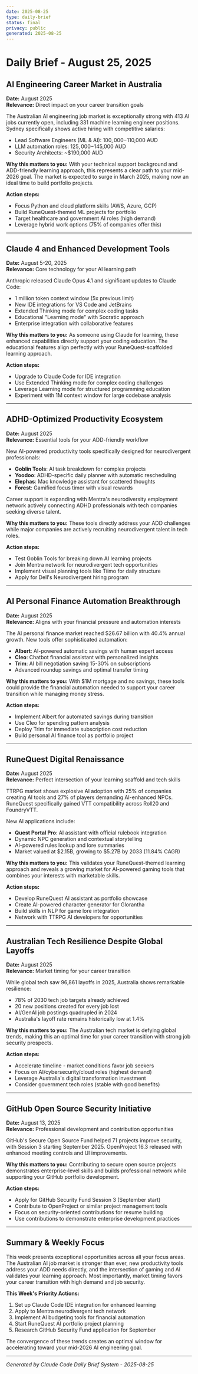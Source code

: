```yaml
---
date: 2025-08-25
type: daily-brief
status: final
privacy: public
generated: 2025-08-25
---
```


# Daily Brief - August 25, 2025

## AI Engineering Career Market in Australia

**Date:** August 2025  
**Relevance:** Direct impact on your career transition goals  

The Australian AI engineering job market is exceptionally strong with 413 AI jobs currently open, including 331 machine learning engineer positions. Sydney specifically shows active hiring with competitive salaries:
- Lead Software Engineers (ML & AI): $100,000-$110,000 AUD
- LLM automation roles: $125,000-$145,000 AUD  
- Security Architects: ~$190,000 AUD

**Why this matters to you:** With your technical support background and ADD-friendly learning approach, this represents a clear path to your mid-2026 goal. The market is expected to surge in March 2025, making now an ideal time to build portfolio projects.

**Action steps:**
- Focus Python and cloud platform skills (AWS, Azure, GCP) 
- Build RuneQuest-themed ML projects for portfolio
- Target healthcare and government AI roles (high demand)
- Leverage hybrid work options (75% of companies offer this)

---

## Claude 4 and Enhanced Development Tools

**Date:** August 5-20, 2025  
**Relevance:** Core technology for your AI learning path

Anthropic released Claude Opus 4.1 and significant updates to Claude Code:
- 1 million token context window (5x previous limit)
- New IDE integrations for VS Code and JetBrains
- Extended Thinking mode for complex coding tasks
- Educational "Learning mode" with Socratic approach
- Enterprise integration with collaborative features

**Why this matters to you:** As someone using Claude for learning, these enhanced capabilities directly support your coding education. The educational features align perfectly with your RuneQuest-scaffolded learning approach.

**Action steps:**
- Upgrade to Claude Code for IDE integration
- Use Extended Thinking mode for complex coding challenges
- Leverage Learning mode for structured programming education
- Experiment with 1M context window for large codebase analysis

---

## ADHD-Optimized Productivity Ecosystem

**Date:** August 2025  
**Relevance:** Essential tools for your ADD-friendly workflow

New AI-powered productivity tools specifically designed for neurodivergent professionals:
- **Goblin Tools**: AI task breakdown for complex projects
- **Yoodoo**: ADHD-specific daily planner with automatic rescheduling  
- **Elephas**: Mac knowledge assistant for scattered thoughts
- **Forest**: Gamified focus timer with visual rewards

Career support is expanding with Mentra's neurodiversity employment network actively connecting ADHD professionals with tech companies seeking diverse talent.

**Why this matters to you:** These tools directly address your ADD challenges while major companies are actively recruiting neurodivergent talent in tech roles.

**Action steps:**
- Test Goblin Tools for breaking down AI learning projects
- Join Mentra network for neurodivergent tech opportunities
- Implement visual planning tools like Tiimo for daily structure
- Apply for Dell's Neurodivergent hiring program

---

## AI Personal Finance Automation Breakthrough

**Date:** August 2025  
**Relevance:** Aligns with your financial pressure and automation interests

The AI personal finance market reached $26.67 billion with 40.4% annual growth. New tools offer sophisticated automation:
- **Albert**: AI-powered automatic savings with human expert access
- **Cleo**: Chatbot financial assistant with personalized insights
- **Trim**: AI bill negotiation saving 15-30% on subscriptions
- Advanced roundup savings and optimal transfer timing

**Why this matters to you:** With $1M mortgage and no savings, these tools could provide the financial automation needed to support your career transition while managing money stress.

**Action steps:**
- Implement Albert for automated savings during transition
- Use Cleo for spending pattern analysis
- Deploy Trim for immediate subscription cost reduction
- Build personal AI finance tool as portfolio project

---

## RuneQuest Digital Renaissance

**Date:** August 2025  
**Relevance:** Perfect intersection of your learning scaffold and tech skills

TTRPG market shows explosive AI adoption with 25% of companies creating AI tools and 27% of players demanding AI-enhanced NPCs. RuneQuest specifically gained VTT compatibility across Roll20 and FoundryVTT.

New AI applications include:
- **Quest Portal Pro**: AI assistant with official rulebook integration
- Dynamic NPC generation and contextual storytelling
- AI-powered rules lookup and lore summaries
- Market valued at $2.15B, growing to $5.27B by 2033 (11.84% CAGR)

**Why this matters to you:** This validates your RuneQuest-themed learning approach and reveals a growing market for AI-powered gaming tools that combines your interests with marketable skills.

**Action steps:**
- Develop RuneQuest AI assistant as portfolio showcase
- Create AI-powered character generator for Glorantha
- Build skills in NLP for game lore integration
- Network with TTRPG AI developers for opportunities

---

## Australian Tech Resilience Despite Global Layoffs

**Date:** August 2025  
**Relevance:** Market timing for your career transition

While global tech saw 96,861 layoffs in 2025, Australia shows remarkable resilience:
- 78% of 2030 tech job targets already achieved
- 20 new positions created for every job lost
- AI/GenAI job postings quadrupled in 2024
- Australia's layoff rate remains historically low at 1.4%

**Why this matters to you:** The Australian tech market is defying global trends, making this an optimal time for your career transition with strong job security prospects.

**Action steps:**
- Accelerate timeline - market conditions favor job seekers
- Focus on AI/cybersecurity/cloud roles (highest demand)
- Leverage Australia's digital transformation investment
- Consider government tech roles (stable with good benefits)

---

## GitHub Open Source Security Initiative

**Date:** August 13, 2025  
**Relevance:** Professional development and contribution opportunities

GitHub's Secure Open Source Fund helped 71 projects improve security, with Session 3 starting September 2025. OpenProject 16.3 released with enhanced meeting controls and UI improvements.

**Why this matters to you:** Contributing to secure open source projects demonstrates enterprise-level skills and builds professional network while supporting your GitHub portfolio development.

**Action steps:**
- Apply for GitHub Security Fund Session 3 (September start)
- Contribute to OpenProject or similar project management tools
- Focus on security-oriented contributions for resume building
- Use contributions to demonstrate enterprise development practices

---

## Summary & Weekly Focus

This week presents exceptional opportunities across all your focus areas. The Australian AI job market is stronger than ever, new productivity tools address your ADD needs directly, and the intersection of gaming and AI validates your learning approach. Most importantly, market timing favors your career transition with high demand and job security.

**This Week's Priority Actions:**
1. Set up Claude Code IDE integration for enhanced learning
2. Apply to Mentra neurodivergent tech network  
3. Implement AI budgeting tools for financial automation
4. Start RuneQuest AI portfolio project planning
5. Research GitHub Security Fund application for September

The convergence of these trends creates an optimal window for accelerating toward your mid-2026 AI engineering goal.

---
*Generated by Claude Code Daily Brief System - 2025-08-25*